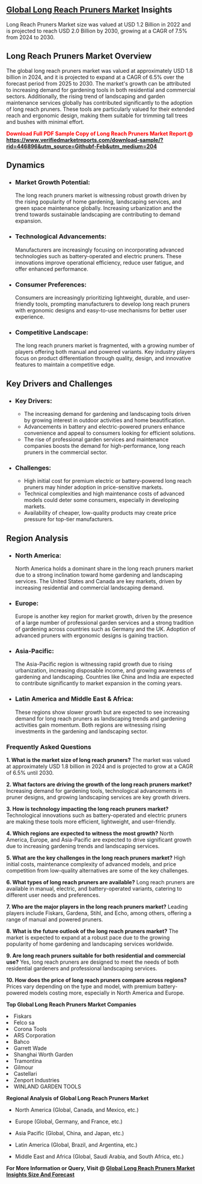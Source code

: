 <h2><a href="https://www.verifiedmarketreports.com/download-sample/?rid=446896&amp;utm_source=Githubf&amp;utm_medium=204" target="_blank">Global Long Reach Pruners Market</a> Insights</h2><p>Long Reach Pruners Market size was valued at USD 1.2 Billion in 2022 and is projected to reach USD 2.0 Billion by 2030, growing at a CAGR of 7.5% from 2024 to 2030.</p><p> <h2>Long Reach Pruners Market Overview</h2> <p>The global long reach pruners market was valued at approximately USD 1.8 billion in 2024, and it is projected to expand at a CAGR of 6.5% over the forecast period from 2025 to 2030. The market's growth can be attributed to increasing demand for gardening tools in both residential and commercial sectors. Additionally, the rising trend of landscaping and garden maintenance services globally has contributed significantly to the adoption of long reach pruners. These tools are particularly valued for their extended reach and ergonomic design, making them suitable for trimming tall trees and bushes with minimal effort.</p> <p><strong><p><span class=""><span style="color: #ff0000;"><strong>Download Full PDF Sample Copy of Long Reach Pruners Market Report</strong> @ </span><a href="https://www.verifiedmarketreports.com/download-sample/?rid=446896&amp;utm_source=Githubf-Feb&amp;utm_medium=204" target="_blank">https://www.verifiedmarketreports.com/download-sample/?rid=446896&amp;utm_source=Githubf-Feb&amp;utm_medium=204</a></span></p></strong></p> <h2>Dynamics</h2> <ul> <li><h3>Market Growth Potential:</h3> The long reach pruners market is witnessing robust growth driven by the rising popularity of home gardening, landscaping services, and green space maintenance globally. Increasing urbanization and the trend towards sustainable landscaping are contributing to demand expansion.</li> <li><h3>Technological Advancements:</h3> Manufacturers are increasingly focusing on incorporating advanced technologies such as battery-operated and electric pruners. These innovations improve operational efficiency, reduce user fatigue, and offer enhanced performance.</li> <li><h3>Consumer Preferences:</h3> Consumers are increasingly prioritizing lightweight, durable, and user-friendly tools, prompting manufacturers to develop long reach pruners with ergonomic designs and easy-to-use mechanisms for better user experience.</li> <li><h3>Competitive Landscape:</h3> The long reach pruners market is fragmented, with a growing number of players offering both manual and powered variants. Key industry players focus on product differentiation through quality, design, and innovative features to maintain a competitive edge.</li> </ul> <h2>Key Drivers and Challenges</h2> <ul> <li><h3>Key Drivers:</h3> <ul> <li>The increasing demand for gardening and landscaping tools driven by growing interest in outdoor activities and home beautification.</li> <li>Advancements in battery and electric-powered pruners enhance convenience and appeal to consumers looking for efficient solutions.</li> <li>The rise of professional garden services and maintenance companies boosts the demand for high-performance, long reach pruners in the commercial sector.</li> </ul> </li> <li><h3>Challenges:</h3> <ul> <li>High initial cost for premium electric or battery-powered long reach pruners may hinder adoption in price-sensitive markets.</li> <li>Technical complexities and high maintenance costs of advanced models could deter some consumers, especially in developing markets.</li> <li>Availability of cheaper, low-quality products may create price pressure for top-tier manufacturers.</li> </ul> </li> </ul> <h2>Region Analysis</h2> <ul> <li><h3>North America:</h3> North America holds a dominant share in the long reach pruners market due to a strong inclination toward home gardening and landscaping services. The United States and Canada are key markets, driven by increasing residential and commercial landscaping demand.</li> <li><h3>Europe:</h3> Europe is another key region for market growth, driven by the presence of a large number of professional garden services and a strong tradition of gardening across countries such as Germany and the UK. Adoption of advanced pruners with ergonomic designs is gaining traction.</li> <li><h3>Asia-Pacific:</h3> The Asia-Pacific region is witnessing rapid growth due to rising urbanization, increasing disposable income, and growing awareness of gardening and landscaping. Countries like China and India are expected to contribute significantly to market expansion in the coming years.</li> <li><h3>Latin America and Middle East & Africa:</h3> These regions show slower growth but are expected to see increasing demand for long reach pruners as landscaping trends and gardening activities gain momentum. Both regions are witnessing rising investments in the gardening and landscaping sector.</li> </ul> <h3>Frequently Asked Questions</h3> <p><strong>1. What is the market size of long reach pruners?</strong> The market was valued at approximately USD 1.8 billion in 2024 and is projected to grow at a CAGR of 6.5% until 2030.</p> <p><strong>2. What factors are driving the growth of the long reach pruners market?</strong> Increasing demand for gardening tools, technological advancements in pruner designs, and growing landscaping services are key growth drivers.</p> <p><strong>3. How is technology impacting the long reach pruners market?</strong> Technological innovations such as battery-operated and electric pruners are making these tools more efficient, lightweight, and user-friendly.</p> <p><strong>4. Which regions are expected to witness the most growth?</strong> North America, Europe, and Asia-Pacific are expected to drive significant growth due to increasing gardening trends and landscaping services.</p> <p><strong>5. What are the key challenges in the long reach pruners market?</strong> High initial costs, maintenance complexity of advanced models, and price competition from low-quality alternatives are some of the key challenges.</p> <p><strong>6. What types of long reach pruners are available?</strong> Long reach pruners are available in manual, electric, and battery-operated variants, catering to different user needs and preferences.</p> <p><strong>7. Who are the major players in the long reach pruners market?</strong> Leading players include Fiskars, Gardena, Stihl, and Echo, among others, offering a range of manual and powered pruners.</p> <p><strong>8. What is the future outlook of the long reach pruners market?</strong> The market is expected to expand at a robust pace due to the growing popularity of home gardening and landscaping services worldwide.</p> <p><strong>9. Are long reach pruners suitable for both residential and commercial use?</strong> Yes, long reach pruners are designed to meet the needs of both residential gardeners and professional landscaping services.</p> <p><strong>10. How does the price of long reach pruners compare across regions?</strong> Prices vary depending on the type and model, with premium battery-powered models costing more, especially in North America and Europe.</p> </p><p><strong>Top Global Long Reach Pruners Market Companies</strong></p><div data-test-id=""><p><li>Fiskars</li><li> Felco sa</li><li> Corona Tools</li><li> ARS Corporation</li><li> Bahco</li><li> Garrett Wade</li><li> Shanghai Worth Garden</li><li> Tramontina</li><li> Gilmour</li><li> Castellari</li><li> Zenport Industries</li><li> WINLAND GARDEN TOOLS</li></p><div><strong>Regional Analysis of&nbsp;Global Long Reach Pruners Market</strong></div><ul><li dir="ltr"><p dir="ltr">North America&nbsp;(Global, Canada, and Mexico, etc.)</p></li><li dir="ltr"><p dir="ltr">Europe (Global, Germany, and France, etc.)</p></li><li dir="ltr"><p dir="ltr">Asia Pacific&nbsp;(Global, China, and Japan, etc.)</p></li><li dir="ltr"><p dir="ltr">Latin America&nbsp;(Global, Brazil, and Argentina, etc.)</p></li><li dir="ltr">Middle East and Africa&nbsp;(Global, Saudi Arabia, and South Africa, etc.)</li></ul><p><strong>For More Information or Query, Visit @&nbsp;</strong><strong><a href="https://www.verifiedmarketreports.com/product/long-reach-pruners-market/?utm_source=Githubf&amp;utm_medium=204" target="_blank">Global Long Reach Pruners Market Insights Size And Forecast</a></strong></p></div>
